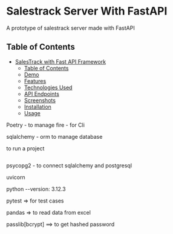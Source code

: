 # Salestrack Server With FastAPI

A prototype of salestrack server made with FastAPI 

## Table of Contents

- [SalesTrack with Fast API Framework](#)
  - [Table of Contents](#table-of-contents)
  - [Demo](#demo)
  - [Features](#features)
  - [Technologies Used](#technologies-used)
  - [API Endpoints](#api-endpoints)
  - [Screenshots](#screenshots)
  - [Installation](#installation)
  - [Usage](#usage)






Poetry - to manage 
fire - for Cli

sqlalchemy - orm to manage database

to run a project
``` poetry run cli salestrack serve
```

psycopg2 - to connect sqlalchemy and postgresql

uvicorn

python --version: 3.12.3

<!-- alembic -- database migration tool to simplify the porcess of managing database changes. -->
pytest => for test cases

pandas => to read data from excel

passlib[bcrypt] ==> to get hashed password
